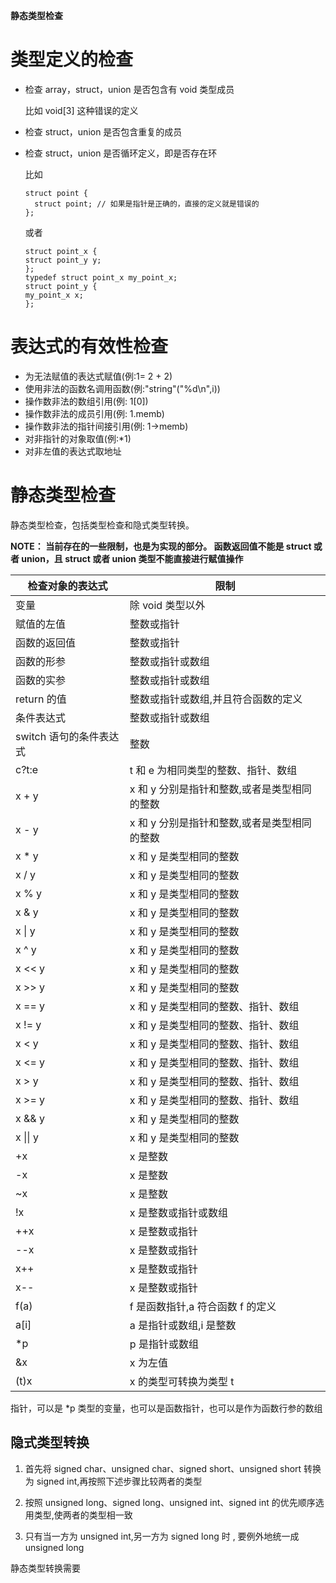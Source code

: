 **静态类型检查**

# 类型定义的检查

- 检查 array，struct，union 是否包含有 void 类型成员

  比如 void[3] 这种错误的定义

- 检查 struct，union 是否包含重复的成员

- 检查 struct，union 是否循环定义，即是否存在环

  比如

  ```
  struct point {
  	struct point; // 如果是指针是正确的，直接的定义就是错误的
  };
  ```

  或者

  ```
  struct point_x {
  struct point_y y;
  };
  typedef struct point_x my_point_x;
  struct point_y {
  my_point_x x;
  };
  ```


# 表达式的有效性检查

- 为无法赋值的表达式赋值(例:1= 2 + 2)
- 使用非法的函数名调用函数(例:"string"("%d\n",i))
- 操作数非法的数组引用(例: 1[0])
- 操作数非法的成员引用(例: 1.memb)
- 操作数非法的指针间接引用(例: 1->memb)
- 对非指针的对象取值(例:*1)
- 对非左值的表达式取地址

# 静态类型检查

静态类型检查，包括类型检查和隐式类型转换。

**NOTE： 当前存在的一些限制，也是为实现的部分。 函数返回值不能是 struct 或者 union，且 struct 或者 union 类型不能直接进行赋值操作**


| 检查对象的表达式 | 限制 |
| ---- | ---- |
|变量 | 除 void 类型以外|
|赋值的左值 | 整数或指针|
|函数的返回值 | 整数或指针|
|函数的形参 | 整数或指针或数组|
|函数的实参 | 整数或指针或数组|
|return 的值 | 整数或指针或数组,并且符合函数的定义|
|条件表达式 | 整数或指针或数组|
|switch 语句的条件表达式 | 整数|
|c?t:e | t 和 e 为相同类型的整数、指针、数组|
|x + y | x 和 y 分别是指针和整数,或者是类型相同的整数|
|x - y | x 和 y 分别是指针和整数,或者是类型相同的整数|
|x * y | x 和 y 是类型相同的整数|
|x / y | x 和 y 是类型相同的整数|
|x % y | x 和 y 是类型相同的整数|
|x & y | x 和 y 是类型相同的整数|
|x \| y | x 和 y 是类型相同的整数 |
|x ^ y | x 和 y 是类型相同的整数|
|x << y | x 和 y 是类型相同的整数|
|x >> y | x 和 y 是类型相同的整数|
|x == y | x 和 y 是类型相同的整数、指针、数组|
|x != y | x 和 y 是类型相同的整数、指针、数组|
|x < y | x 和 y 是类型相同的整数、指针、数组|
|x <= y | x 和 y 是类型相同的整数、指针、数组|
|x > y | x 和 y 是类型相同的整数、指针、数组|
|x >= y | x 和 y 是类型相同的整数、指针、数组|
|x && y | x 和 y 是类型相同的整数|
|x \|\| y |x 和 y 是类型相同的整数|
|+x | x 是整数|
|-x | x 是整数|
|~x | x 是整数|
|!x | x 是整数或指针或数组|
|++x | x 是整数或指针|
|--x | x 是整数或指针|
|x++ | x 是整数或指针|
|x-- | x 是整数或指针|
|f(a) | f 是函数指针,a 符合函数 f 的定义|
|a[i] | a 是指针或数组,i 是整数|
|*p | p 是指针或数组 |
|&x | x 为左值 |
|(t)x | x 的类型可转换为类型 t|

指针，可以是 *p 类型的变量，也可以是函数指针，也可以是作为函数行参的数组

## 隐式类型转换

1. 首先将 signed char、unsigned char、signed short、unsigned short 转换为 signed int,再按照下述步骤比较两者的类型

2. 按照 unsigned long、signed long、unsigned int、signed int 的优先顺序选用类型,使两者的类型相一致

3. 只有当一方为 unsigned int,另一方为 signed long 时 , 要例外地统一成 unsigned long

静态类型转换需要